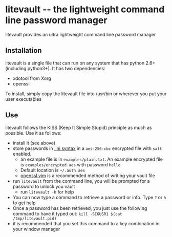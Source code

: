 # litevault -- the lightweight command line password manager

litevault provides an ultra lightweight command line password manager

## Installation
litevault is a single file that can run on any system that has python 2.6+ (including python3+).
It has two dependencies:
- xdotool from Xorg
- openssl

To install, simply copy the litevault file into /usr/bin or wherever you put your user executables


## Use

litevault follows the KISS (Keep It Simple Stupid) principle as much as possible. Use it as follows:
- install it (see above)
- store passwords in [.ini syntax](https://docs.python.org/3/library/configparser.html)
    in a `aes-256-cbc` encrypted file with `salt` enabled.
    - an example file is in `examples/plain.txt`. An example encrypted file is `examples/encrypted.aes` with
        password `hello`
    - Default location is `~/.auth.aes`
    - [openssl.vim](https://github.com/vim-scripts/openssl.vim) is a recommended method of writing
        your vault file
- run `litevault` from the command line, you will be prompted for a password to unlock you vault
    - run `litevault -h` for help
- You can now type a command to retrieve a password or info. Type `?` or `h` to get help
- Once a password has been retrieved, you just use the following command to have it typed out:
    `kill -SIGUSR1 $(cat /tmp/litevault.pid)`
- it is recommended that you set this command to a key combination in your window manager
